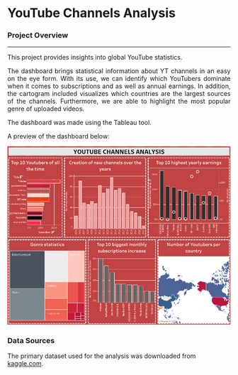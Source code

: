 # YouTube Channels Analysis

### Project Overview
---
This project provides insights into global YouTube statistics.
<p align="justify"> The dashboard brings statistical information about YT channels in an easy on the eye form. With its use, we can identify which YouTubers dominate when it comes to subscriptions and as well as annual earnings. In addition, the cartogram included visualizes which countries are the largest sources of the channels. Furthermore, we are able to highlight the most popular genre of uploaded videos.</p>
The dashboard was made using the Tableau tool.

A preview of the dashboard below:

![YT dashboard](YT.png)

### Data Sources

The primary dataset used for the analysis was downloaded from [kaggle.com](https://www.kaggle.com/datasets/nelgiriyewithana/global-youtube-statistics-2023/data).
